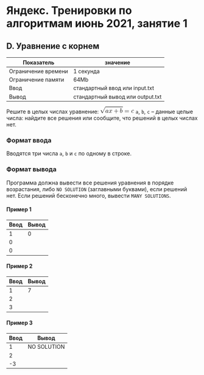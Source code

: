 # Яндекс. Тренировки по алгоритмам июнь 2021, занятие 1

## D. Уравнение с корнем

| Показатель           | значение                          |
|----------------------|-----------------------------------|
| Ограничение времени  | 1 секунда                         |
| Ограничение памяти   | 64Mb                              |
| Ввод                 | стандартный ввод или input.txt    |
| Вывод                | стандартный вывод или output.txt  |

Решите в целых числах уравнение:
![formula.png](img%2Fformula.png)
`a`, `b`, `c` – данные целые числа: найдите все решения или сообщите, что решений в целых числах нет.

### Формат ввода

Вводятся три числа `a`, `b` и `c` по одному в строке.

### Формат вывода

Программа должна вывести все решения уравнения в порядке возрастания, либо `NO SOLUTION` (заглавными буквами), если решений нет. Если решений бесконечно много, вывести `MANY SOLUTIONS`.

#### Пример 1

| Ввод | Вывод |
|------|-------|
| 1    | 0     |
| 0    |       |
| 0    |       |

#### Пример 2

| Ввод | Вывод |
|------|-------|
| 1    | 7     |
| 2    |       |
| 3    |       |

#### Пример 3

| Ввод | Вывод       |
|------|-------------|
| 1    | NO SOLUTION |
| 2    |             |
| -3   |             |
